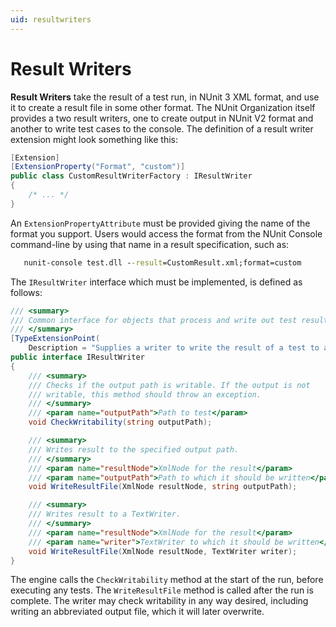```yaml
---
uid: resultwriters
---
```


# Result Writers

**Result Writers** take the result of a test run, in NUnit 3 XML format, and use it to create a result file in some
other format. The NUnit Organization itself provides a two result writers, one to create output in NUnit V2 format and
another to write test cases to the console. The definition of a result writer extension might look something like this:

```csharp
[Extension]
[ExtensionProperty("Format", "custom")]
public class CustomResultWriterFactory : IResultWriter
{
    /* ... */
}
```

An `ExtensionPropertyAttribute` must be provided giving the name of the format you support. Users would access the
format from the NUnit Console command-line by using that name in a result specification, such as:

```cmd
   nunit-console test.dll --result=CustomResult.xml;format=custom
```

The `IResultWriter` interface which must be implemented, is defined as follows:

```csharp
/// <summary>
/// Common interface for objects that process and write out test results
/// </summary>
[TypeExtensionPoint(
    Description = "Supplies a writer to write the result of a test to a file using a specific format.")]
public interface IResultWriter
{
    /// <summary>
    /// Checks if the output path is writable. If the output is not
    /// writable, this method should throw an exception.
    /// </summary>
    /// <param name="outputPath">Path to test</param>
    void CheckWritability(string outputPath);

    /// <summary>
    /// Writes result to the specified output path.
    /// </summary>
    /// <param name="resultNode">XmlNode for the result</param>
    /// <param name="outputPath">Path to which it should be written</param>
    void WriteResultFile(XmlNode resultNode, string outputPath);

    /// <summary>
    /// Writes result to a TextWriter.
    /// </summary>
    /// <param name="resultNode">XmlNode for the result</param>
    /// <param name="writer">TextWriter to which it should be written</param>
    void WriteResultFile(XmlNode resultNode, TextWriter writer);
}
```

The engine calls the `CheckWritability` method at the start of the run, before executing any tests. The
`WriteResultFile` method is called after the run is complete. The writer may check writability in any way desired,
including writing an abbreviated output file, which it will later overwrite.
